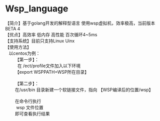 # Wsp_language
【简介】基于golang开发的解释型语言 使用wsp虚拟机，效率极高，当前版本 BETA 4<br>
【优点】高效率 低内存 高性能 百次循环4~5ms<br>
【支持系统】目前只支持Linux Uinx<br>
【使用方法】<br>
&nbsp;&nbsp;&nbsp;以centos为例：<br>
&nbsp;&nbsp;&nbsp;&nbsp;&nbsp;&nbsp;&nbsp;&nbsp;【第一步】：<br>
&nbsp;&nbsp;&nbsp;&nbsp;&nbsp;&nbsp;&nbsp;&nbsp;&nbsp;&nbsp;在 /ect/profile文件加入以下环境<br>
&nbsp;&nbsp;&nbsp;&nbsp;&nbsp;&nbsp;&nbsp;&nbsp;【export WSPPATH=WSP所在目录】<br><br>
&nbsp;&nbsp;&nbsp;&nbsp;&nbsp;&nbsp;&nbsp;&nbsp;【第二步】：<br>
&nbsp;&nbsp;&nbsp;&nbsp;&nbsp;&nbsp;&nbsp;&nbsp;在/usr/bin 目录新建一个软链接文件，指向 【WSP编译后的位置/wsp】<br><br>
&nbsp;&nbsp;&nbsp;&nbsp;&nbsp;&nbsp;&nbsp;&nbsp;在命令行执行<br>
&nbsp;&nbsp;&nbsp;&nbsp;&nbsp;&nbsp;&nbsp;&nbsp; wsp 文件位置 <br>
&nbsp;&nbsp;&nbsp;&nbsp;&nbsp;&nbsp;&nbsp;&nbsp;即可查看执行结果<br>
